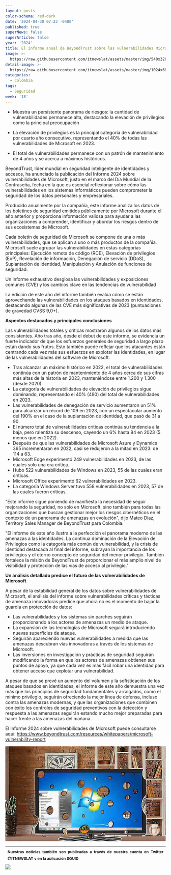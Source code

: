 ```yaml
---
layout: posts
color-schema: red-dark
date: '2024-04-30 07:23 -0400'
published: true
superNews: false
superArticle: false
year: '2024'
title: El informe anual de BeyondTrust sobre las vulnerabilidades Microsoft
image: >-
  https://raw.githubusercontent.com/itnewslat/assets/master/img/540x320/Ataque-Windows-p.jpg
detail-image: >-
  https://raw.githubusercontent.com/itnewslat/assets/master/img/1024x680/Ataque-Windows-g.jpg
categories:
  - Colombia
tags:
  - Seguridad
week: '18'
---
```

- Muestra un persistente panorama de riesgos: la cantidad de vulnerabilidades permanece alta, destacando la elevación de privilegios como la principal preocupación
 
- La elevación de privilegios es la principal categoría de vulnerabilidad por cuarto año consecutivo, representando el 40% de todas las vulnerabilidades de Microsoft en 2023.

- El total de vulnerabilidades permanece con un patrón de mantenimiento de 4 años y se acerca a máximos históricos.

BeyondTrust, líder mundial en seguridad inteligente de identidades y accesos, ha anunciado la publicación del Informe 2024 sobre vulnerabilidades de Microsoft, justo en el marco del Día Mundial de la Contraseña, fecha en la que es esencial reflexionar sobre cómo las vulnerabilidades en los sistemas informáticos pueden comprometer la seguridad de los datos personales y empresariales.

Producido anualmente por la compañía, este informe analiza los datos de los boletines de seguridad emitidos públicamente por Microsoft durante el año anterior y proporciona información valiosa para ayudar a las organizaciones a comprender, identificar y abordar los riesgos dentro de sus ecosistemas de Microsoft. 

Cada boletín de seguridad de Microsoft se compone de una o más vulnerabilidades, que se aplican a uno o más productos de la compañia. Microsoft suele agrupar las vulnerabilidades en estas categorías principales: Ejecución remota de código (RCE), Elevación de privilegios (EoP), Revelación de información, Denegación de servicio (DDoS), Suplantación de identidad, Manipulación y Anulación de funciones de seguridad.

Un informe exhaustivo desglosa las vulnerabilidades y exposiciones comunes (CVE) y los cambios clave en las tendencias de vulnerabilidad

La edición de este año del informe también evalúa cómo se están aprovechando las vulnerabilidades en los ataques basados en identidades, destacando algunas de las CVE más significativas de 2023 (puntuaciones de gravedad CVSS 9,0+).

**Aspectos destacados y principales conclusiones**

Las vulnerabilidades totales y críticas mostraron algunos de los datos más consistentes. Año tras año, desde el debut de este informe, se evidencia un fuerte indicador de que los esfuerzos generales de seguridad a largo plazo están dando sus frutos. Esto también puede reflejar que los atacantes están centrando cada vez más sus esfuerzos en explotar las identidades, en lugar de las vulnerabilidades del software de Microsoft.

- Tras alcanzar un máximo histórico en 2022, el total de vulnerabilidades continúa con un patrón de mantenimiento de 4 años cerca de sus cifras más altas de la historia en 2023, manteniéndose entre 1.200 y 1.300 (desde 2020).
- La categoría de vulnerabilidades de elevación de privilegios sigue dominando, representando el 40% (490) del total de vulnerabilidades en 2023.
- Las vulnerabilidades de denegación de servicio aumentaron un 51% para alcanzar un récord de 109 en 2023, con un espectacular aumento del 190% en el caso de la suplantación de identidad, que pasó de 31 a 90.
- El número total de vulnerabilidades críticas continúa su tendencia a la baja, pero ralentiza su descenso, cayendo un 6% hasta 84 en 2023 (5 menos que en 2022).
- Después de que las vulnerabilidades de Microsoft Azure y Dynamics 365 incrementaran en 2022, casi se redujeron a la mitad en 2023: de 114 a 63.
- Microsoft Edge experimentó 249 vulnerabilidades en 2023, de las cuales solo una era crítica.
- Hubo 522 vulnerabilidades de Windows en 2023, 55 de las cuales eran críticas.
- Microsoft Office experimentó 62 vulnerabilidades en 2023.
- La categoría Windows Server tuvo 558 vulnerabilidades en 2023, 57 de las cuales fueron críticas.

"Este informe sigue poniendo de manifiesto la necesidad de seguir mejorando la seguridad, no sólo en Microsoft, sino también para todas las organizaciones que buscan gestionar mejor los riesgos cibernéticos en el contexto de un panorama de amenazas en evolución", dijo Mateo Díaz, Territory Sales Manager de BeyondTrust para Colombia.

"El informe de este año ilustra a la perfección el panorama moderno de las amenazas a las identidades. La continua dominación de la Elevación de Privilegios como la categoría más común de vulnerabilidad, y la crisis de identidad destacada al final del informe, subrayan la importancia de los privilegios y el eterno concepto de seguridad del menor privilegio. También fortalece la misión de BeyondTrust de proporcionar el más amplio nivel de visibilidad y protección de las vías de acceso al privilegio."

**Un análisis detallado predice el futuro de las vulnerabilidades de Microsoft**

A pesar de la estabilidad general de los datos sobre vulnerabilidades de Microsoft, el análisis del informe sobre vulnerabilidades críticas y tácticas de amenaza innovadoras predice que ahora no es el momento de bajar la guardia en protección de datos:

- Las vulnerabilidades y los sistemas sin parches seguirán proporcionando a los actores de amenazas un medio de ataque.
- La expansión de las tecnologías de Microsoft seguirá introduciendo nuevas superficies de ataque.
- Seguirán apareciendo nuevas vulnerabilidades a medida que las amenazas descubran vías innovadoras a través de los sistemas de Microsoft.
- Las inversiones en investigación y prácticas de seguridad seguirán modificando la forma en que los actores de amenazas obtienen sus puntos de apoyo, ya que cada vez es más fácil robar una identidad para obtener acceso que explotar una vulnerabilidad.

A pesar de que se prevé un aumento del volumen y la sofisticación de los ataques basados en identidades, el informe de este año demuestra una vez más que los principios de seguridad fundamentales y arraigados, como el mínimo privilegio, seguirán ofreciendo la mejor línea de defensa, incluso contra las amenazas modernas, y que las organizaciones que combinen con éxito los controles de seguridad preventivos con la detección y respuesta a las amenazas seguirán estando mucho mejor preparadas para hacer frente a las amenazas del mañana.

El Informe 2024 sobre vulnerabilidades de Microsoft puede consultarse aquí: https://www.beyondtrust.com/resources/whitepapers/microsoft-vulnerability-report

![](https://raw.githubusercontent.com/itnewslat/assets/master/img/540x320/Ataque-Windows-p.jpg)

<table style="height: 42px;" width="569">
<tbody>
<tr>
<td style="text-align: justify;"><sub><strong>Nuestras noticias también son publicadas a través de nuestra cuenta en Twitter <a href="https://twitter.com/itnewslat?lang=es">@ITNEWSLAT</a> y en la aplicación <a href="https://squidapp.co/en/">SQUID</a></strong></sub></td>
</tr>
</tbody>
</table>

<img src="https://tracker.metricool.com/c3po.jpg?hash=56f88a41e39ab42c063cc51676587a04"/>
